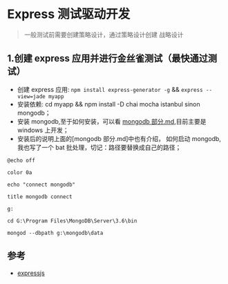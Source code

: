 # Express 测试驱动开发


>一般测试前需要创建策略设计，通过策略设计创建 战略设计  


## 1.创建 express 应用并进行金丝雀测试（最快通过测试）
- 创建 express 应用: `npm install express-generator -g` && `express --view=jade myapp`
- 安装依赖: cd myapp && npm install -D chai mocha istanbul sinon mongodb；
- 安装 mongodb,至于如何安装，可以看 [mongodb 部分.md](https://github.com/fairyly/mynodejs/blob/gh-pages/mongodb%20%E9%83%A8%E5%88%86.md),目前主要是 windows 上开发；
- 安装后的说明上面的[mongodb 部分.md]中也有介绍， 如何启动 mongodb,我也写了一个 bat 批处理，切记：路径要替换成自己的路径；
```
@echo off
    
color 0a 
    
echo "connect mongodb"
    
title mongodb connect
    
g: 
    
cd G:\Program Files\MongoDB\Server\3.6\bin 
    
mongod --dbpath g:\mongodb\data
```

## 参考
- [expressjs](http://www.expressjs.com.cn/starter/generator.html)